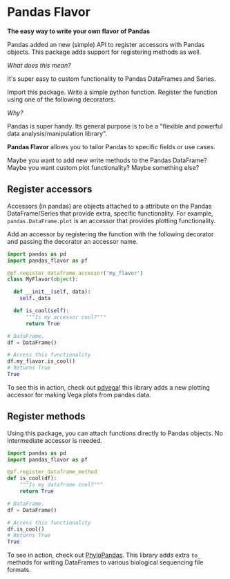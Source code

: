 # Pandas Flavor
**The easy way to write your own flavor of Pandas**

Pandas added an new (simple) API to register accessors with Pandas objects.
This package adds support for registering methods as well.

*What does this mean?*

It's super easy to custom functionality to Pandas DataFrames and Series.

Import this package. Write a simple python function. Register the function using one of the following decorators.

*Why?*

Pandas is super handy. Its general purpose is to be a "flexible and powerful data analysis/manipulation library".

**Pandas Flavor** allows you to tailor Pandas to specific fields or use cases.

Maybe you want to add new write methods to the Pandas DataFrame? Maybe you want custom plot functionality? Maybe something else?

## Register accessors

Accessors (in pandas) are objects attached to a attribute on the Pandas DataFrame/Series
that provide extra, specific functionality. For example, `pandas.DataFrame.plot` is an
accessor that provides plotting functionality.

Add an accessor by registering the function with the following decorator
and passing the decorator an accessor name.

```python
import pandas as pd
import pandas_flavor as pf

@pf.register_dataframe_accessor('my_flavor')
class MyFlavor(object):

  def __init__(self, data):
    self._data

  def is_cool(self):
      """Is my accessor cool?"""
      return True

# DataFrame.
df = DataFrame()

# Access this functionality
df.my_flavor.is_cool()
# Returns True
True
```

To see this in action, check out [pdvega](https://github.com/jakevdp/pdvega)! this
library adds a new plotting accessor for making Vega plots from pandas data.

## Register methods

Using this package, you can attach functions directly to Pandas objects. No
intermediate accessor is needed.

```python
import pandas as pd
import pandas_flavor as pf

@pf.register_dataframe_method
def is_cool(df):
    """Is my dataframe cool?"""
    return True

# DataFrame.
df = DataFrame()

# Access this functionality
df.is_cool()
# Returns True
True
```

To see in action, check out [PhyloPandas](https://github.com/Zsailer/phylopandas).
This library adds extra `to_` methods for writing DataFrames to various biological
sequencing file formats.
